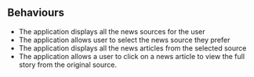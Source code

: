 ## Behaviours
* The application displays all the news sources for the user
* The application allows user to select the news source they prefer
* The application displays all the news articles from the selected source
* The application allows a user to click on a news article to view the full story from the original source.
